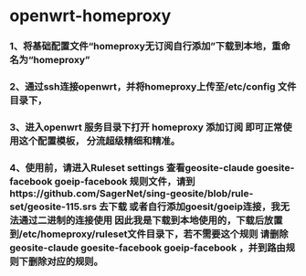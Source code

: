 # openwrt-homeproxy
### 1、将基础配置文件“homeproxy无订阅自行添加”下载到本地，重命名为“homeproxy”
### 2、通过ssh连接openwrt，并将homeproxy上传至/etc/config 文件目录下，
### 3、进入openwrt 服务目录下打开 homeproxy  添加订阅 即可正常使用这个配置模板， 分流超级精细和精准。
### 4、使用前，请进入Ruleset settings 查看geosite-claude goesite-facebook goeip-facebook 规则文件，请到https://github.com/SagerNet/sing-geosite/blob/rule-set/geosite-115.srs 去下载 或者自行添加goesit/goeip连接，我无法通过二进制的连接使用 因此我是下载到本地使用的，下载后放置到/etc/homeproxy/ruleset文件目录下，若不需要这个规则 请删除geosite-claude goesite-facebook goeip-facebook ，并到路由规则下删除对应的规则。
